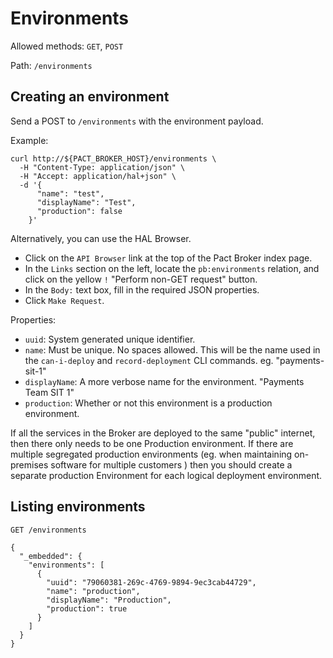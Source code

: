 # Environments

Allowed methods: `GET`, `POST`

Path: `/environments`

## Creating an environment

Send a POST to `/environments` with the environment payload.

Example:

    curl http://${PACT_BROKER_HOST}/environments \
      -H "Content-Type: application/json" \
      -H "Accept: application/hal+json" \
      -d '{
          "name": "test",
          "displayName": "Test",
          "production": false
        }'

Alternatively, you can use the HAL Browser.

* Click on the `API Browser` link at the top of the Pact Broker index page.
* In the `Links` section on the left, locate the `pb:environments` relation, and click on the yellow `!` "Perform non-GET request" button.
* In the `Body:` text box, fill in the required JSON properties.
* Click `Make Request`.

Properties:

* `uuid`: System generated unique identifier.
* `name`: Must be unique. No spaces allowed. This will be the name used in the `can-i-deploy` and `record-deployment` CLI commands. eg. "payments-sit-1"
* `displayName`: A more verbose name for the environment. "Payments Team SIT 1"
* `production`: Whether or not this environment is a production environment.

If all the services in the Broker are deployed to the same "public" internet, then there only needs to be one Production environment. If there are multiple segregated production environments (eg. when maintaining on-premises software for multiple customers ) then you should create a separate production Environment for each logical deployment environment.

## Listing environments

`GET /environments`

    {
      "_embedded": {
        "environments": [
          {
            "uuid": "79060381-269c-4769-9894-9ec3cab44729",
            "name": "production",
            "displayName": "Production",
            "production": true
          }
        ]
      }
    }
